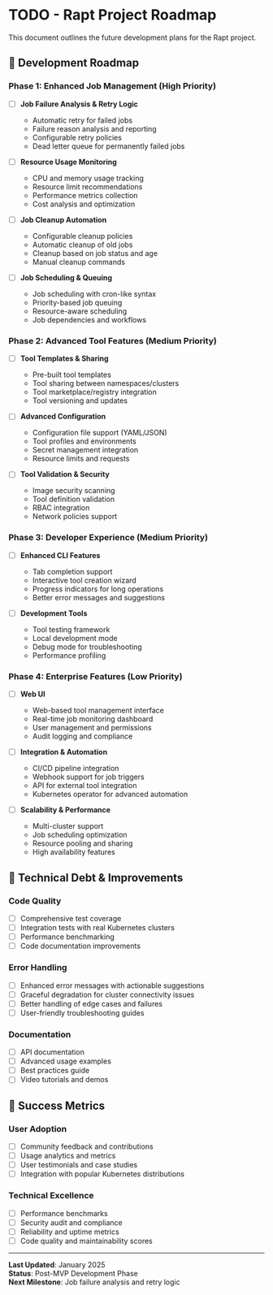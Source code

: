 # TODO - Rapt Project Roadmap

This document outlines the future development plans for the Rapt project.

## 🚀 Development Roadmap

### Phase 1: Enhanced Job Management (High Priority)
- [ ] **Job Failure Analysis & Retry Logic**
  - Automatic retry for failed jobs
  - Failure reason analysis and reporting
  - Configurable retry policies
  - Dead letter queue for permanently failed jobs

- [ ] **Resource Usage Monitoring**
  - CPU and memory usage tracking
  - Resource limit recommendations
  - Performance metrics collection
  - Cost analysis and optimization

- [ ] **Job Cleanup Automation**
  - Configurable cleanup policies
  - Automatic cleanup of old jobs
  - Cleanup based on job status and age
  - Manual cleanup commands

- [ ] **Job Scheduling & Queuing**
  - Job scheduling with cron-like syntax
  - Priority-based job queuing
  - Resource-aware scheduling
  - Job dependencies and workflows

### Phase 2: Advanced Tool Features (Medium Priority)
- [ ] **Tool Templates & Sharing**
  - Pre-built tool templates
  - Tool sharing between namespaces/clusters
  - Tool marketplace/registry integration
  - Tool versioning and updates

- [ ] **Advanced Configuration**
  - Configuration file support (YAML/JSON)
  - Tool profiles and environments
  - Secret management integration
  - Resource limits and requests

- [ ] **Tool Validation & Security**
  - Image security scanning
  - Tool definition validation
  - RBAC integration
  - Network policies support

### Phase 3: Developer Experience (Medium Priority)
- [ ] **Enhanced CLI Features**
  - Tab completion support
  - Interactive tool creation wizard
  - Progress indicators for long operations
  - Better error messages and suggestions

- [ ] **Development Tools**
  - Tool testing framework
  - Local development mode
  - Debug mode for troubleshooting
  - Performance profiling

### Phase 4: Enterprise Features (Low Priority)
- [ ] **Web UI**
  - Web-based tool management interface
  - Real-time job monitoring dashboard
  - User management and permissions
  - Audit logging and compliance

- [ ] **Integration & Automation**
  - CI/CD pipeline integration
  - Webhook support for job triggers
  - API for external tool integration
  - Kubernetes operator for advanced automation

- [ ] **Scalability & Performance**
  - Multi-cluster support
  - Job scheduling optimization
  - Resource pooling and sharing
  - High availability features

## 🔧 Technical Debt & Improvements

### Code Quality
- [ ] Comprehensive test coverage
- [ ] Integration tests with real Kubernetes clusters
- [ ] Performance benchmarking
- [ ] Code documentation improvements

### Error Handling
- [ ] Enhanced error messages with actionable suggestions
- [ ] Graceful degradation for cluster connectivity issues
- [ ] Better handling of edge cases and failures
- [ ] User-friendly troubleshooting guides

### Documentation
- [ ] API documentation
- [ ] Advanced usage examples
- [ ] Best practices guide
- [ ] Video tutorials and demos

## 🎯 Success Metrics

### User Adoption
- [ ] Community feedback and contributions
- [ ] Usage analytics and metrics
- [ ] User testimonials and case studies
- [ ] Integration with popular Kubernetes distributions

### Technical Excellence
- [ ] Performance benchmarks
- [ ] Security audit and compliance
- [ ] Reliability and uptime metrics
- [ ] Code quality and maintainability scores

---

**Last Updated**: January 2025  
**Status**: Post-MVP Development Phase  
**Next Milestone**: Job failure analysis and retry logic